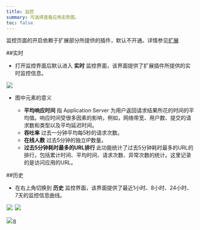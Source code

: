 ```yaml
---
title: 监控
summary: 可选择查看应用走势图。
toc: false
---
```


监控页面的开启依赖于扩展部分所提供的插件，默认不开通。详情参见[扩展](myapp-platform-plugin.html)

<div id="toc"></div>

##实时

- 打开监控界面后默认进入 **实时** 监控界面，该界面提供了扩展插件所提供的实时监控信息。

<img src="https://static.goodrain.com/images/acp/docs/user-docs/myapps/V3.5/myapp-moniter1.png" style="border:1px solid #eee;max-width:100%" />

- 图中元素的意义

  - **平均响应时间** 指 Application Server 为用户返回请求结果所花的时间的平均值。响应时间受很多因素的影响，例如，网络带宽、用户数、提交的请求数和类型以及平均延迟时间。
  - **吞吐率** 过去一分钟平均每5秒的请求次数。
  - **在线人数** 过去5分钟的独立IP数量。
  - **过去5分钟耗时最多的URL排行** 此功能统计了过去5分钟耗时最多的URL的排行，包括累计时间、平均时间、请求次数、异常次数的统计。这里记录的是访问应用的URL。

##历史

- 在右上角切换到 **历史** 监控界面，该界面提供了最近1小时、8小时、24小时、7天的监控信息曲线。

<img src="https://static.goodrain.com/images/acp/docs/user-docs/myapps/V3.5/myapp-moniter2.png" style="border:1px solid #eee;max-width:100%" />

<img src="https://static.goodrain.com/images/acp/docs/user-docs/myapps/V3.5/myapp-moniter3.png" style="border:1px solid #eee;max-width:100%" />

<img src="https://static.goodrain.com/images/acp/docs/user-docs/myapps/V3.5/myapp-moniter4.png" style="border:1px solid #eee;max-width:100%" />ß
